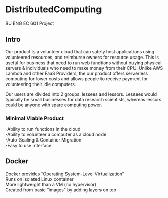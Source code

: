 # DistributedComputing
BU ENG EC 601 Project

## Intro
Our product is a volunteer cloud that can safely host applications using volunteered resources, and reimburse owners for resource usage. This is useful for business that need to run web functions without buying physical servers & individuals who need to make money from their CPU. Unlike AWS Lambda and other FaaS Providers, the our product offers serverless computing for lower costs and allows people to receive payment for volunteering their idle computers.

Our users are divided into 2 groups: lessees and lessors. Lessees would typically be small businesses for data research scientists, whereas lessors could be anyone with spare computing power. 

### Minimal Viable Product
-Ability to run functions in the cloud<br/>
-Ability to volunteer a computer as a cloud node<br/>
-Auto-Scaling & Container Migration<br/>
-Easy to use interface

## Docker
Docker provides “Operating System-Level Virtualization”<br/>
Runs on isolated Linux container<br/>
More lightweight than a VM (no hypervisor)<br/>
Created from basic “images” by adding layers on top





